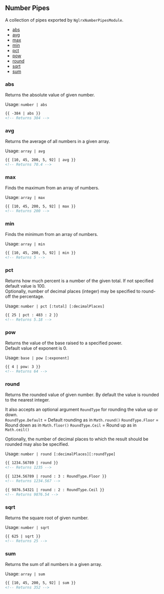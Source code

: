 ## Number Pipes

A collection of pipes exported by `NglrxNumberPipesModule`.

  - [abs](#abs)
  - [avg](#avg)
  - [max](#max)
  - [min](#min)
  - [pct](#pct)
  - [pow](#pow)
  - [round](#round)
  - [sqrt](#sqrt)
  - [sum](#sum)


### abs

Returns the absolute value of given number.

Usage: `number | abs`

```html
{{ -384 | abs }}
<!-- Returns 384 -->
```


### avg

Returns the average of all numbers in a given array.

Usage: `array | avg`

```html
{{ [10, 45, 200, 5, 92] | avg }}
<!-- Returns 70.4 -->
```


### max

Finds the maximum from an array of numbers.

Usage: `array | max`

```html
{{ [10, 45, 200, 5, 92] | max }}
<!-- Returns 200 -->
```


### min

Finds the minimum from an array of numbers.

Usage: `array | min`

```html
{{ [10, 45, 200, 5, 92] | min }}
<!-- Returns 5 -->
```


### pct

Returns how much percent is a number of the given total. If not specified default value is 100.\
Optionally, number of decimal places (integer) may be specified to round-off the percentage.

Usage: `number | pct [:total] [:decimalPlaces]`

```html
{{ 25 | pct : 483 : 2 }}
<!-- Returns 5.18 -->
```


### pow

Returns the value of the base raised to a specified power.\
Default value of exponent is 0.

Usage: `base | pow [:exponent]`

```html
{{ 4 | pow: 3 }}
<!-- Returns 64 -->
```


### round

Returns the rounded value of given number. By default the value is rounded to the nearest integer.

It also accepts an optional argument `RoundType` for rounding the value up or down.\
`RoundType.Default` = Default rounding as in `Math.round()`
`RoundType.Floor` = Round down as in `Math.floor()`
`RoundType.Ceil` = Round up as in `Math.ceil()`

Optionally, the number of decimal places to which the result should be rounded may also be specified.

Usage: `number | round [:decimalPlaces][:roundType]`

```html
{{ 1234.56789 | round }}
<!-- Returns 1235 -->

{{ 1234.56789 | round : 3 : RoundType.Floor }}
<!-- Returns 1234.567 -->

{{ 9876.54321 | round : 2 : RoundType.Ceil }}
<!-- Returns 9876.54 -->
```


### sqrt

Returns the square root of given number.

Usage: `number | sqrt`

```html
{{ 625 | sqrt }}
<!-- Returns 25 -->
```


### sum

Returns the sum of all numbers in a given array.

Usage: `array | sum`

```html
{{ [10, 45, 200, 5, 92] | sum }}
<!-- Returns 352 -->
```
